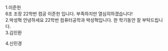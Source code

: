 1.이준헌  
6조 조장 22학번 컴공 이준헌 입니다. 부족하지만 열심히하겠습니다!  
2.박성혁
안녕하세요 22학번 컴퓨터공학과 박성혁입니다. 한 학기동안 잘 부탁드립니다.  
3.김민환

4.신민경
